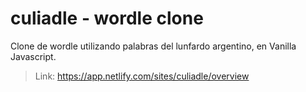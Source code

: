 # culiadle - wordle clone

Clone de wordle utilizando palabras del lunfardo argentino, en Vanilla Javascript.

>Link: https://app.netlify.com/sites/culiadle/overview
